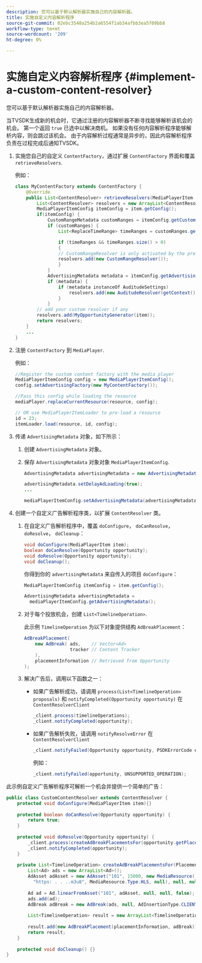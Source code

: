 ```yaml
---
description: 您可以基于默认解析器实施自己的内容解析器。
title: 实施自定义内容解析程序
source-git-commit: 02ebc3548a254b2a6554f1ab34afbb3ea5f09bb8
workflow-type: tm+mt
source-wordcount: '209'
ht-degree: 0%

---
```


# 实施自定义内容解析程序 {#implement-a-custom-content-resolver}

您可以基于默认解析器实施自己的内容解析器。

当TVSDK生成新的机会时，它通过注册的内容解析器不断寻找能够解析该机会的机会。 第一个返回 `true` 已选中以解决商机。 如果没有任何内容解析程序能够解析内容，则会跳过该机会。 由于内容解析过程通常是异步的，因此内容解析程序负责在过程完成后通知TVSDK。

1. 实施您自己的自定义 `ContentFactory`，通过扩展 `ContentFactory` 界面和覆盖 `retrieveResolvers`.

   例如：

   ```java
   class MyContentFactory extends ContentFactory { 
       @Override 
       public List<ContentResolver> retrieveResolvers(MediaPlayerItem item) { 
           List<ContentResolver> resolvers = new ArrayList<ContentResolver>(); 
           MediaPlayerItemConfig itemConfig = item.getConfig(); 
           if(itemConfig) { 
               CustomRangeMetadata customRanges = itemConfig.getCustomRangeMetadata(); 
               if (customRanges) { 
                   List<ReplaceTimeRange> timeRanges = customRanges.getTimeRangeList(); 
   
                   if (timeRanges && timeRanges.size() > 0) 
                   { 
                   // CustomRangeResolver is only activated by the presence of CustomRanges in configuration 
                   resolvers.add(new CustomRangeResolver()); 
                   } 
               } 
               AdvertisingMetadata metadata = itemConfig.getAdvertisingMetadata(); 
               if (metadata) { 
                   if (metadata instanceOf AuditudeSettings)  
                       resolvers.add(new AuditudeResolver(getContext());    
                   } 
               } 
           // add your custom resolver if any 
           resolvers.add(MyOpportunityGenerator(item)); 
           return resolvers; 
       } 
       ... 
   } 
   ```

1. 注册 `ContentFactory` 到 `MediaPlayer`.

   例如：

   ```java
   //Register the custom content factory with the media player 
   MediaPlayerItemConfig config = new MediaPlayerItemConfig(); 
   config.setAdvertisingFactory(new MyContentFactory()); 
   
   //Pass this config while loading the resource 
   mediaPlayer.replaceCurrentResource(resource, config); 
   
   // OR use MediaPlayerItemLoader to pre-load a resource 
   id = 23; 
   itemLoader.load(resource, id, config);
   ```

1. 传递 `AdvertisingMetadata` 对象，如下所示：
   1. 创建 `AdvertisingMetadata` 对象。
   1. 保存 `AdvertisingMetadata` 对象对象 `MediaPlayerItemConfig`.

      ```java
      AdvertisingMetadata advertisingMetadata = new AdvertisingMetadata(); 
      
      advertisingMetadata.setDelayAdLoading(true); 
      ... 
      
      mediaPlayerItemConfig.setAdvertisingMetadata(advertisingMetadata); 
      ```

1. 创建一个自定义广告解析程序类，以扩展 `ContentResolver` 类。
   1. 在自定义广告解析程序中，覆盖 `doConfigure`， `doCanResolve`， `doResolve`， `doCleanup`：

      ```java
      void doConfigure(MediaPlayerItem item); 
      boolean doCanResolve(Opportunity opportunity); 
      void doResolve(Opportunity opportunity); 
      void doCleanup();
      ```

      你得到你的 `advertisingMetadata` 来自传入的项目 `doConfigure`：

      ```java
      MediaPlayerItemConfig itemConfig = item.getConfig(); 
      
      AdvertisingMetadata advertisingMetadata =  
        mediaPlayerItemConfig.getAdvertisingMetadata(); 
      ```

   1. 对于每个投放机会，创建 `List<TimelineOperation>`.

      此示例 `TimelineOperation` 为以下对象提供结构 `AdBreakPlacement`：

      ```java
      AdBreakPlacement( 
          new AdBreak( ads,    // Vector<Ad> 
                       tracker // Content Tracker 
          ), 
          placementInformation // Retrieved from Opportunity 
      ); 
      ```

   1. 解决广告后，调用以下函数之一：

      * 如果广告解析成功，请调用 `process(List<TimelineOperation> proposals)` 和 `notifyCompleted(Opportunity opportunity)` 在 `ContentResolverClient`

        ```java
        _client.process(timelineOperations); 
        _client.notifyCompleted(opportunity); 
        ```

      * 如果广告解析失败，请调用 `notifyResolveError` 在 `ContentResolverClient`

        ```java
        _client.notifyFailed(Opportunity opportunity, PSDKErrorCode error);
        ```

        例如：

        ```java
        _client.notifyFailed(opportunity, UNSUPPORTED_OPERATION);
        ```

<!--<a id="example_463B718749504A978F0B887786844C39"></a>-->

此示例自定义广告解析程序可解析一个机会并提供一个简单的广告：

```java
public class CustomContentResolver extends ContentResolver { 
    protected void doConfigure(MediaPlayerItem item){} 
 
    protected boolean doCanResolve(Opportunity opportunity) {  
        return true;  
    } 
 
    protected void doResolve(Opportunity opportunity) { 
        _client.process(createAdBreakPlacementsFor(opportunity.getPlacement())); 
        _client.notifyCompleted(opportunity); 
    } 
 
    private List<TimelineOperation> createAdBreakPlacementsFor(Placement placementInformation) { 
        List<Ad> ads = new ArrayList<Ad>(); 
        AdAsset adAsset = new AdAsset("101", 15000, new MediaResource( 
          "https: . . ..m3u8", MediaResource.Type.HLS, null), null, null); 
 
        Ad ad = Ad.linearFromAsset("101", adAsset, null, null, false); 
        ads.add(ad); 
        AdBreak adBreak = new AdBreak(ads, null, AdInsertionType.CLIENT_INSERTED); 
 
        List<TimelineOperation> result = new ArrayList<TimelineOperation>(); 
 
        result.add(new AdBreakPlacement(placementInformation, adBreak)); 
        return result; 
    } 
 
    protected void doCleanup() {} 
} 
```
